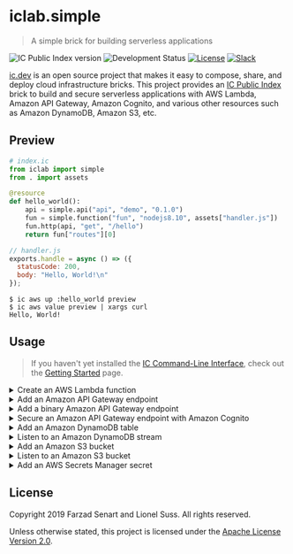 # iclab.simple

> A simple brick for building serverless applications

![IC Public Index version][badge-version]
![Development Status][badge-status]
[![License][badge-license]][license]
[![Slack][badge-slack]][ic-slack]

[ic.dev][ic-home] is an open source project that makes it easy to
compose, share, and deploy cloud infrastructure bricks. This project
provides an [IC Public Index][ic-index] brick to build and secure
serverless applications with AWS Lambda, Amazon API Gateway, Amazon
Cognito, and various other resources such as Amazon DynamoDB, Amazon S3,
etc.

## Preview

```python
# index.ic
from iclab import simple
from . import assets

@resource
def hello_world():
    api = simple.api("api", "demo", "0.1.0")
    fun = simple.function("fun", "nodejs8.10", assets["handler.js"])
    fun.http(api, "get", "/hello")
    return fun["routes"][0]
```

```javascript
// handler.js
exports.handle = async () => ({
  statusCode: 200,
  body: "Hello, World!\n"
});
```

```
$ ic aws up :hello_world preview
$ ic aws value preview | xargs curl
Hello, World!
```

## Usage

> If you haven't yet installed the [IC Command-Line Interface][ic-cli],
> check out the [Getting Started][ic-start] page.

<!-- --------------------------------------------------------------- -->
<details>
<summary>Create an AWS Lambda function</summary>

```python
from iclab import simple
from . import assets

@resource
def example():
    simple.function(
        "fun",
        # The identifier of the function's runtime.
        # - Must be one of nodejs10.x, nodejs8.10, python3.6, python3.7,
        #   python2.7, ruby2.5, java8, go1.x, dotnetcore2.1, dotnetcore1.0
        "nodejs8.10",
        # The code for the function.
        # - Must be an asset https://ic.dev/docs/en/assets
        # - The asset is automatically uploaded to your IC Amazon S3 bucket
        # - If the asset name ends with `.zip`, the default handler is
        #   handler.handle.
        # - If the asset is not a zip archive, the default handler is
        #   index.handle and the code of the handler is inlined.
        assets["handler.js"],
        # A dictionary of environment variables that are accessible from
        # function code during execution
        # - Defaults to None
        environ=dict(FOO="bar", BAZ="42"),
        # The function's execution role policies.
        # - By default, the AWS Lambda function is automatically assigned
        #   a custom AWS IAM role with the adequate trust policy and the
        #   AWSLambdaBasicExecutionRole managed policy.
        policies=[
            # To add an AWS managed policy, provide only its name
            "AmazonDynamoDBFullAccess",
            # To add a customer managed policy provide the full ARN
            "arn:aws:iam::xxxxxxxxxxxx:policy/MyPolicy",
            # To add an inline policy:
            dict(name="my_policy", effect="allow", action="*", resource="*"),
        ],
        # The number of days to retain the function's log events.
        # Defaults to 30
        log_retention=30,
        # You can also provide custom AWS Lambda function properties.
        # timeout: 60,
        # memory_size: 1024,
        # ...
    )
```

</details>
<!-- --------------------------------------------------------------- -->
<details>
<summary>Add an Amazon API Gateway endpoint</summary>

```python
from iclab import simple
from . import assets

@resource
def example():
    # Create an Amazon API Gateway
    api = simple.api(
        "api",
        # The name of the stage for the deployment.
        # - Example: test, prod, etc
        "demo",
        # The version of the API for the deployment.
        # - Example: 1.0.0 (without a leading v letter)
        # - Each time you add, remove, or modify a method or a path in
        #   the API, you must also update this version.
        "0.1.0",
    )

    # Create an AWS Lambda function
    fun = simple.function("fun", "nodejs8.10", assets["handler.js"])

    # Create an Amazon API Gateway endpoint for the function.
    fun.http(
        # The target Amazon API Gateway resource.
        api,
        # The HTTP method that clients use to call this endpoint.
        # - Can be any valid HTTP method like GET, POST, PUT, etc. or ANY.
        "GET",
        # The path that clients use to call this endpoint.
        # - Can be a nested path like /hello/world
        # - Can be a catch-all path like /hello/{proxy+}
        "/hello",
    )

    # Each time you add an endpoint to the function, the corresponding
    # route is appended to the function's routes attribute.
    # ["https://xxxxxxxxxx.execute-api.us-east-1.amazonaws.com/demo/hello"]
    return fun["routes"]
```

</details>
<!-- --------------------------------------------------------------- -->
<details>
<summary>Add a binary Amazon API Gateway endpoint</summary>

```javascript
// handler.js
const https = require("https");
const Buffer = require("buffer").Buffer;

exports.handle = (event, context, callback) => {
  https.get("https://ic.dev/favicon.ico", res => {
    const chunks = [];
    res.on("data", chunk => chunks.push(Buffer.from(chunk)));
    res.on("end", () => {
      callback(null, {
        statusCode: 200,
        headers: { "Content-Type": "image/x-icon" },
        isBase64Encoded: true, // <==
        body: Buffer.concat(chunks).toString("base64")
      });
    });
  });
};
```

```python
from iclab import simple
from . import assets

@resource
def example():
    # Create an Amazon API Gateway
    api = simple.api("api", "demo", "0.1.0")

    # Create an AWS Lambda function
    fun = simple.function("fun", "nodejs8.10", assets["handler.js"])

    # Create an Amazon API Gateway endpoint for the function.
    fun.http(
      api,
      "GET",
      "/image",
      # The list of binary MIME handled by this route.
      # - Use "*/*" if you need to serve images, etc inside a browser
      # - If you use specific 'image/jpeg' like MIME, be sure to query
      #   the API with an adequate 'Accept: image/jpeg' header.
      # - Defaults to None
      binary_media="*/*",
    )

    # Return the actual route to the function.
    return fun["routes"][0]
```

</details>
<!-- --------------------------------------------------------------- -->
<details>
<summary>Secure an Amazon API Gateway endpoint with Amazon Cognito</summary>

```python
from iclab import simple
from . import assets

@resource
def example(client_ids, user_pool_arn):
    # Create an Amazon API Gateway
    api = simple.api("api", "demo", "0.1.0")

    # Add an Amazon Cognito User Pool as an authorizer for the API.
    api.cognito(
        # A name to identify this particular authorizer in the API config.
        "main",
        # The list of Amazon Cognito app client ids valid for this
        # authorizer.
        # - It can be a single client id: "abcd1234"
        # - It can be an array of client ids: ["abcd1234", "efgh56789"]
        client_ids,
        # The ARN of the Amazon Cognito User Pool
        user_pool_arn,
        # The name of the header containing the authorization token
        # - Defaults to 'Authorization'
        header="Authorization",
    )

    # Create an AWS Lambda function
    fun = simple.function("fun", "nodejs8.10", assets["handler.js"])

    # Create an Amazon API Gateway endpoint for the function.
    fun.http(
        api,
        "GET",
        "/hello",
        # The name of the Amazon Cognito User Pool authorizer
        auth="main",
    )
```

</details>
<!-- --------------------------------------------------------------- -->
<details>
<summary>Add an Amazon DynamoDB table</summary>

```javascript
// handler.js
const AWS = require("aws-sdk");
const client = new AWS.DynamoDB.DocumentClient();

exports.handle = async () => {
  const data = await client
    .update({
      TableName: process.env.TABLE_EXAMPLE, // <==
      Key: {
        customer_id: "c1",
        order_id: "o1"
      },
      UpdateExpression: "add #counter :value",
      ExpressionAttributeNames: {
        "#counter": "counter"
      },
      ExpressionAttributeValues: {
        ":value": 1
      },
      ReturnValues: "ALL_NEW"
    })
    .promise();

  return {
    statusCode: 200,
    body: `${data["Attributes"]["counter"]}\n`
  };
};
```

```python
from iclab import simple
from . import assets

@resource
def example():
    # Create an Amazon API Gateway
    api = simple.api("api", "demo", "0.1.0")

    # Create an Amazon DynamoDB table
    table = simple.table(
        "table",
        # Specify 'name' as a partition key of type 'string'
        # - Valid types are binary, boolean, binary_set, list, map,
        #   number, number_set, null, string, or string_set.
        ("customer_id", "string"),
        # If you want a sort key, otherwise omit.
        # - Defaults to None
        ("order_id", "string"),
        # If you want the table to stream its changes, otherwise omit.
        # - Valid values are NEW_IMAGE, OLD_IMAGE, NEW_AND_OLD_IMAGES,
        #   KEYS_ONLY
        # - Defaults to None
        stream="NEW_IMAGE",
        # If you want to use a provisioned scaling model managed by
        # Amazon CloudWatch, otherwise omit.
        # - Defaults to a pay per request scaling model managed
        #   automatically by Amazon DynamoDB.
        scaling=dict(
            # The read and write capacities default to [5-40000]. They
            # follow a target tracking scaling policy based on 70% of
            # the Amazon DynamoDB capacity utilization.
            read=dict(min=5, max=40000, target=70),
            write=dict(min=5, max=40000, target=70),
        ),
    )

    # Create an AWS Lambda function
    fun = simple.function("fun", "nodejs8.10", assets["handler.js"])

    # Connect the table to the function.
    fun.table(
        # The target Amazon DynamoDB table.
        table,
        # A name to identify this particular table in the function's
        # config.
        # - An environment variable named TABLE_EXAMPLE is automatically
        #   made available for the function. Its value is the name of
        #   the table.
        "example",
        # To control the permissions granted to the function, provide
        # only the name of the desired actions.
        # - Default to '*'
        actions=["PutItem", "UpdateItem"],
    )

    # Create an Amazon API Gateway endpoint for the function.
    fun.http(api, "GET", "/counter")

    # Return the actual route to the function.
    return fun["routes"][0]
```

</details>
<!-- --------------------------------------------------------------- -->
<details>
<summary>Listen to an Amazon DynamoDB stream</summary>

```javascript
// handler.js
exports.handle = async (event, context) => {
  event.Records.forEach(function(record) {
    console.log(record.dynamodb);
  });
};
```

```python
from iclab import simple
from . import assets

@resource
def example():
    # Create an Amazon DynamoDB table
    table = simple.table("table", ("id", "string"), stream="NEW_IMAGE")

    # Create an AWS Lambda function
    fun = simple.function("fun", "nodejs8.10", assets["handler.js"])

    # Connect the table to the function.
    fun.table_stream(
        # The target Amazon DynamoDB table.
        table,
        # The position in a stream from which to start reading.
        # - Valid values are TRIM_HORIZON and LATEST.
        # - Defaults to LATEST
        position="LATEST",
        # The maximum number of items to retrieve in a single batch.
        # - Default to 100
        # - Maximum 1000
        batch=100,
        # Disables the event source mapping to pause polling and
        # invocation.
        # - Default to True
        enabled=True,
    )

    # Return the name of the function
    return fun["function"]["ref"]
```

</details>
<!-- --------------------------------------------------------------- -->
<details>
<summary>Add an Amazon S3 bucket</summary>

```javascript
// handler.js
const AWS = require("aws-sdk");
const client = new AWS.S3();

exports.handle = async (event, context) => {
  await client
    .putObject({
      Body: new Buffer(event.body, "base64"),
      Bucket: process.env.STORAGE_EXAMPLE, // <==
      Key: "example"
    })
    .promise();

  return { statusCode: 200 };
};
```

```python
from ic import aws
from iclab import simple
from . import assets


@resource
def example():
    # Create an Amazon API Gateway
    api = simple.api("api", "demo", "0.2.0")

    # Create an Amazon S3 bucket
    bucket = aws.s3.bucket("bucket")

    # Create an AWS Lambda function
    fun = simple.function("fun", "nodejs8.10", assets["handler.js"])

    # Connect the bucket to the function.
    fun.storage(
        # The target Amazon S3 bucket.
        bucket,
        # A name to identify this particular bucket in the function's
        # config.
        # - An environment variable named STORAGE_EXAMPLE is
        #   automatically made available for the function. Its value is
        #   the name of the bucket.
        "example",
        # To control the permissions granted to the function, provide
        # only the name of the desired actions.
        # - Default to '*'
        actions=["PutObject", "GetObject"],
    )

    # Create an Amazon API Gateway endpoint for the function.
    fun.http(api, "POST", "/upload", binary_media="*/*")

    # Return the actual route to the function.
    return fun["routes"][0]
```

</details>
<!-- --------------------------------------------------------------- -->
<details>
<summary>Listen to an Amazon S3 bucket</summary>

```javascript
// handler.js
exports.handle = async (event, context) => {
  event.Records.forEach(function(record) {
    console.log(record.s3);
  });
};
```

```python
from ic import aws
from iclab import simple
from . import assets


@resource
def example():
    # Create an Amazon S3 bucket
    bucket = aws.s3.bucket("bucket")

    # Create an AWS Lambda function
    fun = simple.function("fun", "nodejs8.10", assets["handler.js"])

    # Connect the bucket to the function.
    fun.storage_events(
        # The target Amazon S3 bucket.
        bucket,
        # The list of Amazon S3 events to listen.
        # - Do not specify the 's3:' prefix
        # - See also 'Supported Event Types' in
        #   https://docs.aws.amazon.com/AmazonS3/latest/dev/NotificationHowTo.html
        events=["ObjectCreated:*"],
    )

    # Return the name of the function
    return fun["function"]["ref"]
```

</details>
<!-- --------------------------------------------------------------- -->
<details>
<summary>Add an AWS Secrets Manager secret</summary>

```javascript
// handler.js
const AWS = require("aws-sdk");
const client = new AWS.SecretsManager();

exports.handle = async () => {
  const secret = await client
    .getSecretValue({
      SecretId: process.env.SECRET_EXAMPLE // <==
    })
    .promise();
  console.log(secret);
};
```

```python
from ic import aws
from iclab import simple
from . import assets


@resource
def example():
    # Create an AWS Lambda function
    fun = simple.function("fun", "nodejs8.10", assets["handler.js"])

    # Create a AWS Secrets Manager secret
    secret = aws.secrets_manager.secret("secret", name="/my/secret")

    # Connect the secret to the function.
    fun.secret(
        # The target AWS Secrets Manager secret.
        secret,
        # A name to identify this particular secret in the function's
        # config.
        # - An environment variable named SECRET_EXAMPLE is automatically
        #   made available for the function. Its value is the id of
        #   the secret.
        "example",
        # To control the permissions granted to the function, provide
        # only the name of the desired actions.
        # - Default to '*'
        actions=["GetSecretValue"],
    )

    # Return the name of the function
    return fun["function"]["ref"]
```

</details>
<!-- --------------------------------------------------------------- -->

## License

Copyright 2019 Farzad Senart and Lionel Suss. All rights reserved.

Unless otherwise stated, this project is licensed under the [Apache
License Version 2.0][license-file].

[badge-version]: https://img.shields.io/badge/ic-v0.3.0-orange
[badge-status]: https://img.shields.io/badge/status-beta-yellow
[badge-license]: https://img.shields.io/badge/license-Apache--2.0-green
[badge-slack]: https://slack.ic.dev/badge.svg
[ic-home]: https://ic.dev
[ic-index]: https://ic.dev/docs/en/community
[ic-cli]: https://github.com/icdotdev/cli
[ic-start]: https://ic.dev/docs/en/installation
[ic-slack]: https://slack.ic.dev
[license]: https://github.com/icdotdev/iclab.simple#license
[license-file]: https://github.com/icdotdev/iclab.simple/blob/master/LICENSE
